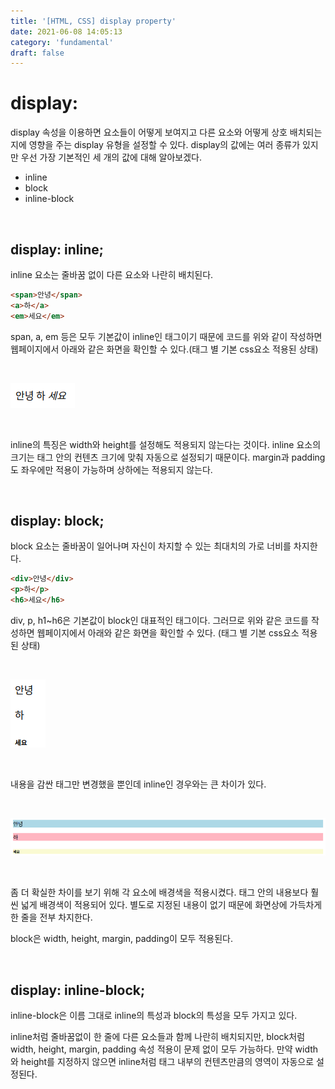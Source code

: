 ```yaml
---
title: '[HTML, CSS] display property'
date: 2021-06-08 14:05:13
category: 'fundamental'
draft: false
---
```


# display:

display 속성을 이용하면 요소들이 어떻게 보여지고 다른 요소와 어떻게 상호 배치되는지에 영향을 주는 display 유형을 설정할 수 있다. display의 값에는 여러 종류가 있지만 우선 가장 기본적인 세 개의 값에 대해 알아보겠다.

- inline
- block
- inline-block

<br />

## display: inline;

inline 요소는 줄바꿈 없이 다른 요소와 나란히 배치된다.

```html
<span>안녕</span>
<a>하</a>
<em>세요</em>
```

span, a, em 등은 모두 기본값이 inline인 태그이기 때문에 코드를 위와 같이 작성하면 웹페이지에서 아래와 같은 화면을 확인할 수 있다.(태그 별 기본 css요소 적용된 상태)

<br/>

![inline example](../../assets/post/fundamental/displayProperty/display.png)

<br/>

inline의 특징은 width와 height를 설정해도 적용되지 않는다는 것이다. inline 요소의 크기는 태그 안의 컨텐츠 크기에 맞춰 자동으로 설정되기 때문이다. margin과 padding도 좌우에만 적용이 가능하며 상하에는 적용되지 않는다.

<br/>

## display: block;

block 요소는 줄바꿈이 일어나며 자신이 차지할 수 있는 최대치의 가로 너비를 차지한다.

```html
<div>안녕</div>
<p>하</p>
<h6>세요</h6>
```

div, p, h1~h6은 기본값이 block인 대표적인 태그이다. 그러므로 위와 같은 코드를 작성하면 웹페이지에서 아래와 같은 화면을 확인할 수 있다. (태그 별 기본 css요소 적용된 상태)

<br/>

![block example](../../assets/post/fundamental/displayProperty/displayBlock.png)

<br/>

내용을 감싼 태그만 변경했을 뿐인데 inline인 경우와는 큰 차이가 있다.

<br/>

![block example with bg](../../assets/post/fundamental/displayProperty/blockbg.png)

<br/>

좀 더 확실한 차이를 보기 위해 각 요소에 배경색을 적용시켰다. 태그 안의 내용보다 훨씬 넓게 배경색이 적용되어 있다. 별도로 지정된 내용이 없기 때문에 화면상에 가득차게 한 줄을 전부 차지한다.

block은 width, height, margin, padding이 모두 적용된다.

<br/>

## display: inline-block;

inline-block은 이름 그대로 inline의 특성과 block의 특성을 모두 가지고 있다.

inline처럼 줄바꿈없이 한 줄에 다른 요소들과 함께 나란히 배치되지만, block처럼 width, height, margin, padding 속성 적용이 문제 없이 모두 가능하다. 만약 width와 height를 지정하지 않으면 inline처럼 태그 내부의 컨텐츠만큼의 영역이 자동으로 설정된다.

<br/>
<br/>
<br/>
<br/>
